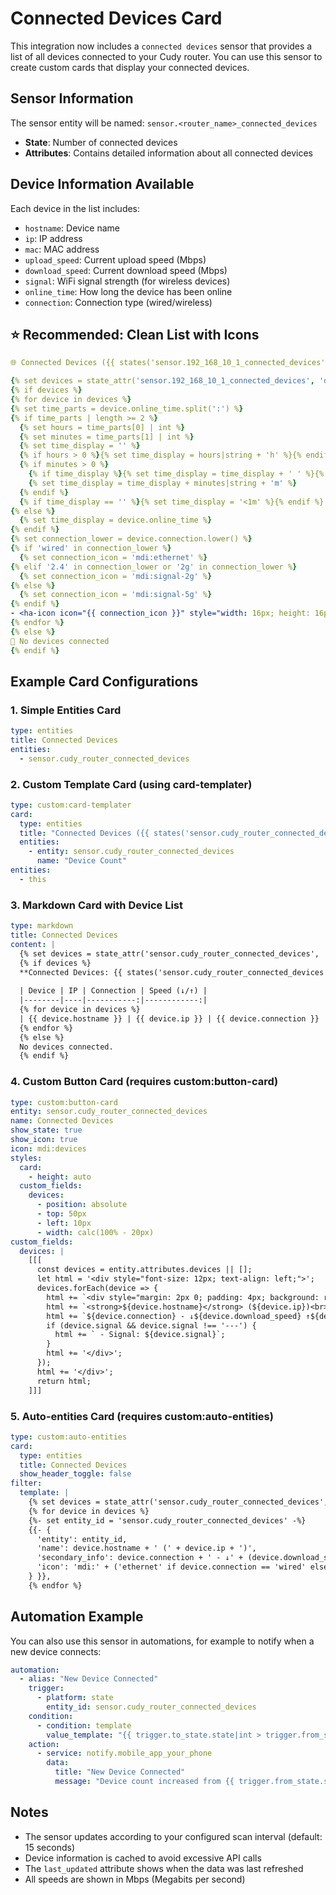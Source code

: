 # Connected Devices Card

This integration now includes a `connected devices` sensor that provides a list of all devices connected to your Cudy router. You can use this sensor to create custom cards that display your connected devices.

## Sensor Information

The sensor entity will be named: `sensor.<router_name>_connected_devices`

- **State**: Number of connected devices
- **Attributes**: Contains detailed information about all connected devices

## Device Information Available

Each device in the list includes:
- `hostname`: Device name
- `ip`: IP address
- `mac`: MAC address  
- `upload_speed`: Current upload speed (Mbps)
- `download_speed`: Current download speed (Mbps)
- `signal`: WiFi signal strength (for wireless devices)
- `online_time`: How long the device has been online
- `connection`: Connection type (wired/wireless)

## ⭐ Recommended: Clean List with Icons

```yaml
🌐 Connected Devices ({{ states('sensor.192_168_10_1_connected_devices') }})

{% set devices = state_attr('sensor.192_168_10_1_connected_devices', 'devices') %}
{% if devices %}
{% for device in devices %}
{% set time_parts = device.online_time.split(':') %}
{% if time_parts | length >= 2 %}
  {% set hours = time_parts[0] | int %}
  {% set minutes = time_parts[1] | int %}
  {% set time_display = '' %}
  {% if hours > 0 %}{% set time_display = hours|string + 'h' %}{% endif %}
  {% if minutes > 0 %}
    {% if time_display %}{% set time_display = time_display + ' ' %}{% endif %}
    {% set time_display = time_display + minutes|string + 'm' %}
  {% endif %}
  {% if time_display == '' %}{% set time_display = '<1m' %}{% endif %}
{% else %}
  {% set time_display = device.online_time %}
{% endif %}
{% set connection_lower = device.connection.lower() %}
{% if 'wired' in connection_lower %}
  {% set connection_icon = 'mdi:ethernet' %}
{% elif '2.4' in connection_lower or '2g' in connection_lower %}
  {% set connection_icon = 'mdi:signal-2g' %}
{% else %}
  {% set connection_icon = 'mdi:signal-5g' %}
{% endif %}
- <ha-icon icon="{{ connection_icon }}" style="width: 16px; height: 16px;"></ha-icon> **{{ device.hostname }}** ({{ device.ip }}) - {{ time_display }}
{% endfor %}
{% else %}
📵 No devices connected
{% endif %}
```



## Example Card Configurations

### 1. Simple Entities Card
```yaml
type: entities
title: Connected Devices
entities:
  - sensor.cudy_router_connected_devices
```

### 2. Custom Template Card (using card-templater)
```yaml
type: custom:card-templater
card:
  type: entities
  title: "Connected Devices ({{ states('sensor.cudy_router_connected_devices') }})"
  entities:
    - entity: sensor.cudy_router_connected_devices
      name: "Device Count"
entities:
  - this
```

### 3. Markdown Card with Device List
```yaml
type: markdown
title: Connected Devices
content: |
  {% set devices = state_attr('sensor.cudy_router_connected_devices', 'devices') %}
  {% if devices %}
  **Connected Devices: {{ states('sensor.cudy_router_connected_devices') }}**
  
  | Device | IP | Connection | Speed (↓/↑) |
  |--------|----|-----------:|------------:|
  {% for device in devices %}
  | {{ device.hostname }} | {{ device.ip }} | {{ device.connection }} | {{ device.download_speed }}/{{ device.upload_speed }} Mbps |
  {% endfor %}
  {% else %}
  No devices connected.
  {% endif %}
```

### 4. Custom Button Card (requires custom:button-card)
```yaml
type: custom:button-card
entity: sensor.cudy_router_connected_devices
name: Connected Devices
show_state: true
show_icon: true
icon: mdi:devices
styles:
  card:
    - height: auto
  custom_fields:
    devices:
      - position: absolute
      - top: 50px
      - left: 10px
      - width: calc(100% - 20px)
custom_fields:
  devices: |
    [[[
      const devices = entity.attributes.devices || [];
      let html = '<div style="font-size: 12px; text-align: left;">';
      devices.forEach(device => {
        html += `<div style="margin: 2px 0; padding: 4px; background: rgba(0,0,0,0.1); border-radius: 4px;">`;
        html += `<strong>${device.hostname}</strong> (${device.ip})<br>`;
        html += `${device.connection} - ↓${device.download_speed} ↑${device.upload_speed} Mbps`;
        if (device.signal && device.signal !== '---') {
          html += ` - Signal: ${device.signal}`;
        }
        html += '</div>';
      });
      html += '</div>';
      return html;
    ]]]
```

### 5. Auto-entities Card (requires custom:auto-entities)
```yaml
type: custom:auto-entities
card:
  type: entities
  title: Connected Devices
  show_header_toggle: false
filter:
  template: |
    {% set devices = state_attr('sensor.cudy_router_connected_devices', 'devices') %}
    {% for device in devices %}
    {%- set entity_id = 'sensor.cudy_router_connected_devices' -%}
    {{- {
      'entity': entity_id,
      'name': device.hostname + ' (' + device.ip + ')',
      'secondary_info': device.connection + ' - ↓' + (device.download_speed|string) + ' ↑' + (device.upload_speed|string) + ' Mbps',
      'icon': 'mdi:' + ('ethernet' if device.connection == 'wired' else 'wifi')
    } }},
    {% endfor %}
```

## Automation Example

You can also use this sensor in automations, for example to notify when a new device connects:

```yaml
automation:
  - alias: "New Device Connected"
    trigger:
      - platform: state
        entity_id: sensor.cudy_router_connected_devices
    condition:
      - condition: template
        value_template: "{{ trigger.to_state.state|int > trigger.from_state.state|int }}"
    action:
      - service: notify.mobile_app_your_phone
        data:
          title: "New Device Connected"
          message: "Device count increased from {{ trigger.from_state.state }} to {{ trigger.to_state.state }}"
```

## Notes

- The sensor updates according to your configured scan interval (default: 15 seconds)
- Device information is cached to avoid excessive API calls
- The `last_updated` attribute shows when the data was last refreshed
- All speeds are shown in Mbps (Megabits per second)
